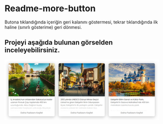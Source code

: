# Readme-more-button
Butona tıklandığında içeriğin geri kalanını göstermesi, tekrar tıklandığında ilk haline (sınırlı gösterime) geri dönmesi.

## Projeyi aşağıda bulunan görselden inceleyebilirsiniz.
![My Image](images/img1.png)
